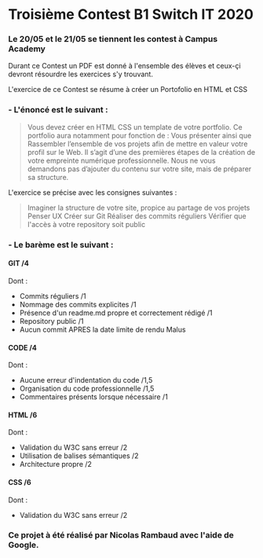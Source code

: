 # Troisième Contest B1 Switch IT 2020
### Le 20/05 et le 21/05 se tiennent les contest à Campus Academy
Durant ce Contest un PDF est donné à l'ensemble des élèves et ceux-çi devront résourdre les exercices s'y trouvant.

L'exercice de ce Contest se résume à créer un Portofolio en HTML et CSS

### - L'énoncé est le suivant  :

>Vous devez créer en HTML CSS un template de votre portfolio.
>Ce portfolio aura notamment pour fonction de :
>Vous présenter ainsi que
>Rassembler l’ensemble de vos projets afin de mettre en valeur votre profil sur le Web.
>Il s’agit d’une des premières étapes de la création de votre empreinte numérique
>professionnelle.
>Nous ne vous demandons pas d’ajouter du contenu sur votre site, mais de préparer sa
>structure.


L'exercice se précise avec les consignes suivantes : 

>Imaginer la structure de votre site, propice au partage de vos projets
>Penser UX
>Créer sur Git
>Réaliser des commits réguliers
>Vérifier que l'accès à votre repository soit public

### - Le barème est le suivant :

#### GIT /4
Dont :
- Commits réguliers /1
- Nommage des commits explicites /1
- Présence d'un readme.md propre et correctement rédigé /1
- Repository public /1
- Aucun commit APRES la date limite de rendu Malus

#### CODE /4
Dont :
- Aucune erreur d'indentation du code /1,5
- Organisation du code professionnelle /1,5
- Commentaires présents lorsque nécessaire /1

#### HTML /6
Dont :
- Validation du W3C sans erreur /2
- Utilisation de balises sémantiques /2
- Architecture propre /2

#### CSS /6
Dont :
- Validation du W3C sans erreur /2  

### Ce projet à été réalisé par Nicolas Rambaud avec l'aide de Google.
